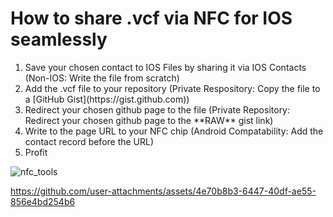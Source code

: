 # How to share .vcf via NFC for IOS seamlessly
<ol>
  <li>Save your chosen contact to IOS Files by sharing it via IOS Contacts (Non-IOS: Write the file from scratch)</li>
  <li>Add the .vcf file to your repository (Private Respository: Copy the file to a [GitHub Gist](https://gist.github.com))</li>
  <li>Redirect your chosen github page to the file (Private Repository: Redirect your chosen github page to the **RAW** gist link)</li>
  <li>Write to the page URL to your NFC chip (Android Compatability: Add the contact record before the URL)</li>
  <li>Profit</li>
</ol>	

![nfc_tools](https://github.com/user-attachments/assets/11df7a76-c377-4d9f-9d57-baa8fd1cdeed)


https://github.com/user-attachments/assets/4e70b8b3-6447-40df-ae55-856e4bd254b6

